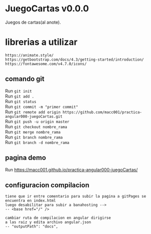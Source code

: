 # JuegoCartas v0.0.0

Juegos de cartas(al anote).

# librerias a utilizar

    https://animate.style/
    https://getbootstrap.com/docs/4.3/getting-started/introduction/
    https://fontawesome.com/v4.7.0/icons/

## comando git

Run `git init`<br>
Run `git add .`<br>
Run `git status`<br>
Run `git commit -m "primer commit"`<br>
Run `git remote add origin https://github.com/macc001/practica-angular000-juegoCartas.git`<br>
Run `git push -u origin master`<br>
Run `git checkout nombre_rama`<br>
Run `git merge nombre_rama`<br>
Run `git branch nombre_rama`<br>
Run `git branch -d nombre_rama`<br>

## pagina demo

Run https://macc001.github.io/practica-angular000-juegoCartas/<br>

## configuracion compilacion

    tiene que ir entre comentario para subir la pagina a gitPages se encuentra en index.html
    luego desabilitar para subir a banahosting -->
    -- <base href="/" />

    cambiar ruta de compilacion en angular dirigirse
    a las raiz y edita archivo angular.json
    -- "outputPath": "docs",
